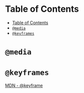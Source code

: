# Table of Contents
- [Table of Contents](#table-of-contents)
- [```@media```](#media)
- [```@keyframes```](#keyframes)


# ```@media```

# ```@keyframes```
[MDN - @keyframe](https://developer.mozilla.org/en-US/docs/Web/CSS/@keyframes)